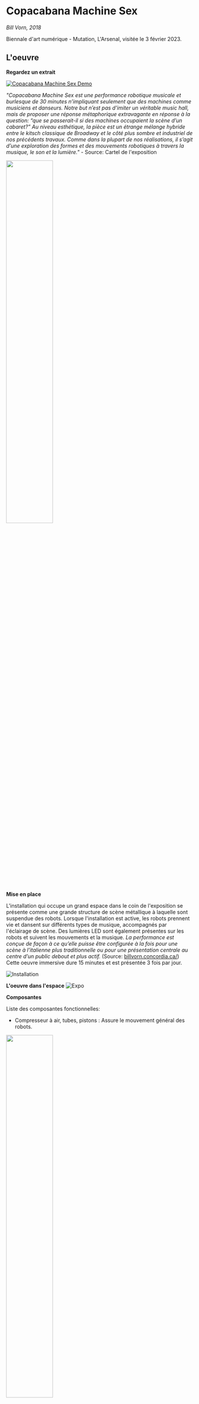 # Copacabana Machine Sex
*Bill Vorn, 2018*

Biennale d'art numérique - Mutation, L'Arsenal, visitée le 3 février 2023.

## L'oeuvre

**Regardez un extrait**

[![Copacabana Machine Sex Demo](https://res.cloudinary.com/marcomontalbano/image/upload/v1676046589/video_to_markdown/images/youtube--5rS2ivMbTLo-c05b58ac6eb4c4700831b2b3070cd403.jpg)](https://www.youtube.com/watch?v=5rS2ivMbTLo "Copacabana Machine Sex Demo")

*"Copacabana Machine Sex est une performance robotique musicale et burlesque de 30 minutes n’impliquant seulement que des machines comme musiciens et danseurs. Notre but n’est pas d’imiter un véritable music hall, mais de proposer une réponse métaphorique extravagante en réponse à la question: “que se passerait-il si des machines occupaient la scène d’un cabaret?” Au niveau esthétique, la pièce est un étrange mélange hybride entre le kitsch classique de Broadway et le côté plus sombre et industriel de nos précédents travaux. Comme dans la plupart de nos réalisations, il s’agit d’une exploration des formes et des mouvements robotiques à travers la musique, le son et la lumière."* - Source: Cartel de l'exposition

<img src="https://github.com/RaphBarniques/portfolio_dumont_raphael/blob/ccfd7fcdea47c005da881d4f3c8edecd6d80783c/BIAN_CMS/medias/cartel.jpeg" width="50%">

**Mise en place**

L'installation qui occupe un grand espace dans le coin de l'exposition se présente comme une grande structure de scène métallique à laquelle sont suspendue des robots. Lorsque l'installation est active, les robots prennent vie et dansent sur différents types de musique, accompagnés par l'éclairage de scène. Des lumières LED sont également présentes sur les robots et suivent les mouvements et la musique. *La performance est conçue de façon à ce qu’elle puisse être configurée à la fois pour une scène à l’italienne plus traditionnelle ou pour une présentation centrale au centre d’un public debout et plus actif.* (Source: [billvorn.concordia.ca/](billvorn.concordia.ca/)) Cette oeuvre immersive dure 15 minutes et est présentée 3 fois par jour.

![Installation](https://github.com/RaphBarniques/portfolio_dumont_raphael/blob/995f2d64a84a9fff588a37ca0dca91efc008c2d5/BIAN_CMS/medias/oeuvre_action_01.jpeg)

**L'oeuvre dans l'espace**
![Expo](https://github.com/RaphBarniques/portfolio_dumont_raphael/blob/78f1d6f5e884180cfa7224174f69b72a7c77de92/BIAN_CMS/medias/expo.jpeg)


**Composantes**

Liste des composantes fonctionnelles:

- Compresseur à air, tubes, pistons : Assure le mouvement général des robots.
<img src="https://github.com/RaphBarniques/portfolio_dumont_raphael/blob/ccfd7fcdea47c005da881d4f3c8edecd6d80783c/BIAN_CMS/medias/jambes.jpeg" width="50%">

- Moteur : Assure le mouvement de certaines parties des robots.
- Éclairage LED  et miroirs: Lumière sur les robots.
- Projecteur lumière : Éclairage général et ambiance.
- Système de son : Musique et ambiance.
<img src="https://github.com/RaphBarniques/portfolio_dumont_raphael/blob/995f2d64a84a9fff588a37ca0dca91efc008c2d5/BIAN_CMS/medias/oeuvre_action_02.jpeg" width="50%">

- Ordinateur : Gérer le code qui permet à l'oeuvre de bouger.

**Autre éléments nécessaire**

Liste des autres éléments nécessaires: 

- Structure métalique.
- Cables métalliques pour accrocher le robots.

**Expérience**

❤️ - Les chorégraphies des robots sont dynamiques et attirent l'oeil rapidement. Le combo musique et lumière offre une ambiance enrobante qui entre l'interacteur dans le spectacle.
  
🤔 - Lorsque l'oeuvre est active, elle écrase tout le reste de l'exposition puisqu'elle est très bruyante. C'est pour cette raison qu'elle n'est active que quelque fois par jour. Dû à la nature robotique et très dynamique de l'oeuvre elle doit être réparée très souvent et serait difficile à déplacer.

**Point bonus**

Voici justement Bill Vorn qui répare son installation

![Bill Vorn](https://github.com/RaphBarniques/portfolio_dumont_raphael/blob/3ced844532493781239b6f6da7696a0ad5ba524e/BIAN_CMS/medias/Bill_Vorn.jpeg)
